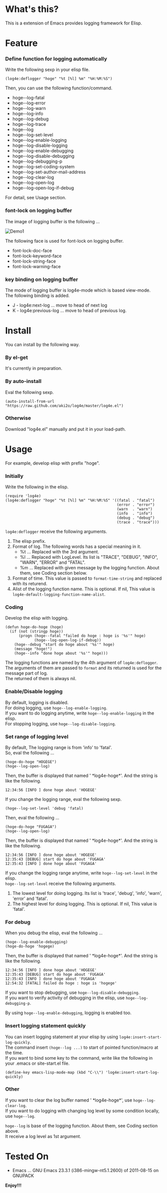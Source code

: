 What's this?
============

This is a extension of Emacs provides logging framework for Elisp.

Feature
=======

### Define function for logging automatically

Write the following sexp in your elisp file.

    (log4e:deflogger "hoge" "%t [%l] %m" "%H:%M:%S")

Then, you can use the following function/command.

* hoge--log-fatal
* hoge--log-error
* hoge--log-warn
* hoge--log-info
* hoge--log-debug
* hoge--log-trace
* hoge--log
* hoge--log-set-level
* hoge--log-enable-logging
* hoge--log-disable-logging
* hoge--log-enable-debugging
* hoge--log-disable-debugging
* hoge--log-debugging-p
* hoge--log-set-coding-system
* hoge--log-set-author-mail-address
* hoge--log-clear-log
* hoge--log-open-log
* hoge--log-open-log-if-debug

For detail, see Usage section.

### font-lock on logging buffer

The image of logging buffer is the following ...

![Demo1](image/demo1.png)

The following face is used for font-lock on logging buffer.

* font-lock-doc-face
* font-lock-keyword-face
* font-lock-string-face
* font-lock-warning-face

### key binding on logging buffer

The mode of logging buffer is log4e-mode which is based view-mode.  
The following binding is added.

* J - log4e:next-log ... move to head of next log
* K - log4e:previous-log ... move to head of previous log.

Install
=======

You can install by the following way.

### By el-get

It's currently in preparation.

### By auto-install

Eval the following sexp.

    (auto-install-from-url "https://raw.github.com/aki2o/log4e/master/log4e.el")

### Otherwise

Download "log4e.el" manually and put it in your load-path.

Usage
=====

For example, develop elisp with prefix "hoge".

### Initially

Write the following in the elisp.

    (require 'log4e)
    (log4e:deflogger "hoge" "%t [%l] %m" "%H:%M:%S" '((fatal . "fatal")
                                                      (error . "error")
                                                      (warn  . "warn")
                                                      (info  . "info")
                                                      (debug . "debug")
                                                      (trace . "trace")))

`log4e:deflogger` receive the following arguments.

1. The elisp prefix.
2. Format of log. The following words has a special meaning in it.
    * %t ... Replaced with the 3rd argument.
    * %l ... Replaced with LogLevel. Its list is "TRACE", "DEBUG", "INFO", "WARN", "ERROR" and "FATAL".
    * %m ... Replaced with given message by the logging function. About them, see Coding section below.
3. Format of time. This value is passed to `format-time-string` and replaced with its returend.
4. Alist of the logging function name. This is optional. If nil, This value is `log4e-default-logging-function-name-alist`.

### Coding

Develop the elisp with logging.

    (defun hoge-do-hoge (hoge)
      (if (not (stringp hoge))
          (progn (hoge--fatal "failed do hoge : hoge is '%s'" hoge)
                 (hoge--log-open-log-if-debug))
        (hoge--debug "start do hoge about '%s'" hoge)
        (message "hoge!")
        (hoge--info "done hoge about '%s'" hoge)))

The logging functions are named by the 4th argument of `log4e:deflogger`.  
The arguments of them are passed to `format` and its returned is used for the message part of log.  
The returned of them is always nil.

### Enable/Disable logging

By default, logging is disabled.  
For doing logging, use `hoge--log-enable-logging`.  
If you want to do logging anytime, write `hoge--log-enable-logging` in the elisp.  
For stopping logging, use `hoge--log-disable-logging`.

### Set range of logging level

By default, The logging range is from 'info' to 'fatal'.  
So, eval the following ...

    (hoge-do-hoge "HOGEGE")
    (hoge--log-open-log)

Then, the buffer is displayed that named ' \*log4e-hoge\*'. And the string is like the following.

    12:34:56 [INFO ] done hoge about 'HOGEGE'

If you change the logging range, eval the following sexp.

    (hoge--log-set-level 'debug 'fatal)

Then, eval the following ...

    (hoge-do-hoge "FUGAGA")
    (hoge--log-open-log)

Then, the buffer is displayed that named ' \*log4e-hoge\*'. And the string is like the following.

    12:34:56 [INFO ] done hoge about 'HOGEGE'
    12:35:43 [DEBUG] start do hoge about 'FUGAGA'
    12:35:43 [INFO ] done hoge about 'FUGAGA'

If you change the logging range anytime, write `hoge--log-set-level` in the elisp.  
`hoge--log-set-level` receive the following arguments.

1. The lowest level for doing logging. Its list is 'trace', 'debug', 'info', 'warn', 'error' and 'fatal'.
2. The highest level for doing logging. This is optional. If nil, This value is 'fatal'.

### For debug

When you debug the elisp, eval the following ...

    (hoge--log-enable-debugging)
    (hoge-do-hoge 'hogege)

Then, the buffer is displayed that named ' \*log4e-hoge\*'. And the string is like the following.

    12:34:56 [INFO ] done hoge about 'HOGEGE'
    12:35:43 [DEBUG] start do hoge about 'FUGAGA'
    12:35:43 [INFO ] done hoge about 'FUGAGA'
    12:54:32 [FATAL] failed do hoge : hoge is 'hogege'

If you want to stop debugging, use `hoge--log-disable-debugging`.  
If you want to verify activity of debugging in the elisp, use `hoge--log-debugging-p`.

By using `hoge--log-enable-debugging`, logging is enabled too.

### Insert logging statement quickly

You can insert logging statement at your elisp by using `log4e:insert-start-log-quickly`.  
The command insert `(hoge--log ...)` to start of pointed function/macro at the time.  
If you want to bind some key to the command, write like the following in your .emacs or site-start.el file.

    (define-key emacs-lisp-mode-map (kbd "C-\\") 'log4e:insert-start-log-quickly)

### Other

If you want to clear the log buffer named ' \*log4e-hoge\*', use `hoge--log-clear-log`.  
If you want to do logging with changing log level by some condition locally, use `hoge--log`.

`hoge--log` is base of the logging function. About them, see Coding section above.  
It receive a log level as 1st argument.

Tested On
=========

* Emacs ... GNU Emacs 23.3.1 (i386-mingw-nt5.1.2600) of 2011-08-15 on GNUPACK


**Enjoy!!!**

